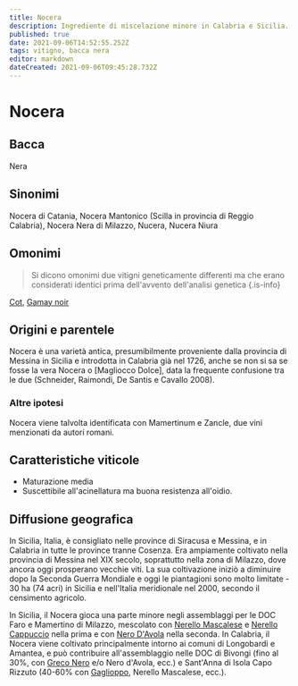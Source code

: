 ```yaml
---
title: Nocera
description: Ingrediente di miscelazione minore in Calabria e Sicilia.
published: true
date: 2021-09-06T14:52:55.252Z
tags: vitigno, bacca nera
editor: markdown
dateCreated: 2021-09-06T09:45:28.732Z
---
```


# Nocera

## Bacca
Nera
## Sinonimi
 Nocera di Catania, Nocera Mantonico (Scilla in provincia di Reggio Calabria), Nocera Nera di Milazzo, Nucera, Nucera Niura

## Omonimi
> Si dicono omonimi due vitigni geneticamente differenti ma che erano considerati identici prima dell'avvento dell'analisi genetica
{.is-info}

[Cot](/vitigni/bacca-nera/cot), [Gamay noir](/vitigni/bacca-nera/gamay-noir)

## Origini e parentele
Nocera è una varietà antica, presumibilmente proveniente dalla provincia di Messina in Sicilia e introdotta in Calabria già nel 1726, anche se non si sa se fosse la vera Nocera o [Magliocco Dolce], data la frequente confusione tra le due (Schneider, Raimondi, De Santis e Cavallo 2008).

### Altre ipotesi

Nocera viene talvolta identificata con Mamertinum e Zancle, due vini menzionati da autori romani.

## Caratteristiche viticole
- Maturazione media
- Suscettibile all'acinellatura ma buona resistenza all'oidio.

## Diffusione geografica
In Sicilia, Italia, è consigliato nelle province di Siracusa e Messina, e in Calabria in tutte le province tranne Cosenza. Era ampiamente coltivato nella provincia di Messina nel XIX secolo, soprattutto nella zona di Milazzo, dove ancora oggi prosperano vecchie viti. La sua coltivazione iniziò a diminuire dopo la Seconda Guerra Mondiale e oggi le piantagioni sono molto limitate - 30 ha (74 acri) in Sicilia e nell'Italia meridionale nel 2000, secondo il censimento agricolo.

In Sicilia, il Nocera gioca una parte minore negli assemblaggi per le DOC Faro e Mamertino di Milazzo, mescolato con [Nerello Mascalese](/vitigni/bacca-nera/nerello-mascalese) e [Nerello Cappuccio](/vitigni/bacca-nera/nerello-cappuccio) nella prima e con [Nero D'Avola](/vitigni/bacca-nera/nero-d-avola) nella seconda. In Calabria, il Nocera viene coltivato principalmente intorno ai comuni di Longobardi e Amantea, e può contribuire all'assemblaggio nelle DOC di Bivongi (fino al 30%, con [Greco Nero](/vitigni/bacca-nera/greco-nero) e/o Nero d'Avola, ecc.) e Sant'Anna di Isola Capo Rizzuto (40-60% con [Gaglioppo](/vitigni/bacca-nera/gaglioppo), Nerello Mascalese, ecc.).